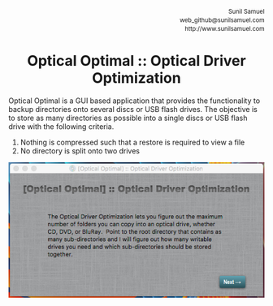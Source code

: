 <p align='right'>
<small>Sunil Samuel<br>
web_github@sunilsamuel.com<br>
http://www.sunilsamuel.com
</small>
</p>

**<h1 align='center'>Optical Optimal :: Optical Driver Optimization</h1>**

Optical Optimal is a GUI based application that provides the functionality to backup directories onto several discs or USB flash drives.  The objective is to store as many directories as possible into a single discs or USB flash drive with the following criteria.

1. Nothing is compressed such that a restore is required to view a file
2. No directory is split onto two drives

<p align='center'><img src="/optical-optimal/documentation/gfx/splash.png"></p>